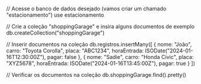 // Acesse o banco de dados desejado (vamos criar um chamado "estacionamento")
use estacionamento

// Crie a coleção "shoppingGarage" e insira alguns documentos de exemplo
db.createCollection("shoppingGarage")

// Inserir documentos na coleção
db.registros.insertMany([
  {
    nome: "João",
    carro: "Toyota Corolla",
    placa: "ABC1234",
    horaEntrada: ISODate("2024-01-16T12:30:00Z"),
    pagar: false
  },
  {
    nome: "Sadie",
    carro: "Honda Civic",
    placa: "XYZ5678",
    horaEntrada: ISODate("2024-01-16T13:45:00Z"),
    pagar: true
  }
])

// Verificar os documentos na coleção
db.shoppingGarage.find().pretty()
